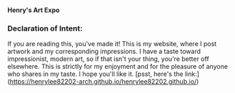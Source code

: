 #### Henry's Art Expo
### Declaration of Intent:
If you are reading this, you've made it! This is my website, where I post artwork and my corresponding impressions. I have a taste toward impressionist, modern art, so if that isn't your thing, you're better off elsewhere. This is strictly for my enjoyment and for the pleasure of anyone who shares in my taste. I hope you'll like it. 
[psst, here's the link:] (https://henrylee82202-arch.github.io/henrylee82202.github.io/)
